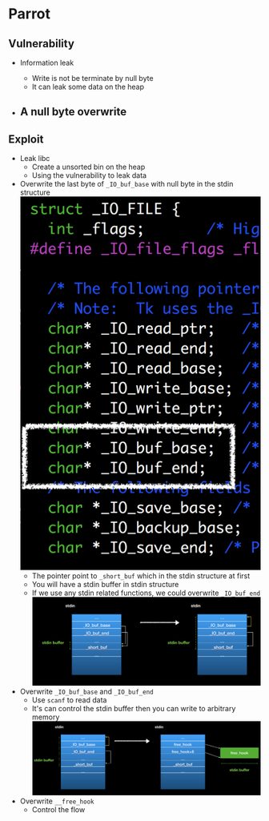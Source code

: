 # Parrot

## Vulnerability
- Information leak
	- Write is not be terminate by null byte
	- It can leak some data on the heap

- A null byte overwrite
	- 

## Exploit
- Leak libc
	- Create a unsorted bin on the heap
	- Using the vulnerability to leak data
- Overwrite the last byte of `_IO_buf_base` with null byte in the stdin structure
   ![](0.png)
	- The pointer point to `_short_buf`                            which in the stdin structure at first
	- You will have a stdin buffer in stdin structure
	- If we use any stdin related functions, we could overwrite `_IO_buf_end`
	![](1.png)
- Overwrite `_IO_buf_base` and `_IO_buf_end`
	- Use `scanf` to read data 
	- It's can control the stdin buffer then you can write to arbitrary memory
	![](2.png) 
- Overwrite `__free_hook`
	- Control the flow 